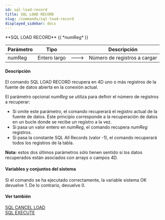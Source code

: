 ```yaml
---
id: sql-load-record
title: SQL LOAD RECORD
slug: /commands/sql-load-record
displayed_sidebar: docs
---
```


<!--REF #_command_.SQL LOAD RECORD.Syntax-->**SQL LOAD RECORD** {( *numReg* )}<!-- END REF-->
<!--REF #_command_.SQL LOAD RECORD.Params-->
| Parámetro | Tipo |  | Descripción |
| --- | --- | --- | --- |
| numReg | Entero largo | &#x1F852; | Número de registros a cargar |

<!-- END REF-->

#### Descripción 

<!--REF #_command_.SQL LOAD RECORD.Summary-->El comando SQL LOAD RECORD recupera en 4D uno o más registros de la fuente de datos abierta en la conexión actual.<!-- END REF-->

El parámetro opcional *numReg* se utiliza para definir el número de registros a recuperar:

* Si omite este parámetro, el comando recuperará el registro actual de la fuente de datos. Este principio corresponde a la recuperación de datos en un bucle donde se recibe un registro a la vez.
* Si pasa un valor entero en *numReg*, el comando recupera *numReg* registros.
* Si pasa la constante SQL All Records  (valor -1), el comando recuperará todos los registros de la tabla.

**Nota:** estos dos últimos parámetros sólo tienen sentido si los datos recuperados están asociados con arrays o campos 4D. 

#### Variables y conjuntos del sistema 

Si el comando se ha ejecutado correctamente, la variable sistema OK devuelve 1\. De lo contrario, devuelve 0.

#### Ver también 

[SQL CANCEL LOAD](sql-cancel-load.md)  
[SQL EXECUTE](sql-execute.md)  